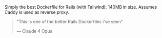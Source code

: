 Simply the best Dockerfile for Rails (with Tailwind), 140MB in size. Assumes Caddy is used as reverse proxy.

> "This is one of the better Rails Dockerfiles I've seen"
> 
> — Claude 4 Opus
